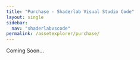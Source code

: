 ```yaml
---
title: "Purchase - Shaderlab Visual Studio Code"
layout: single
sidebar:
  nav: "shaderlabvscode"
permalink: /assetexplorer/purchase/
---
```


Coming Soon...